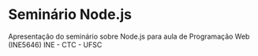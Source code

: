# Seminário Node.js
Apresentação do seminário sobre Node.js para aula de Programação Web (INE5646) INE - CTC - UFSC
